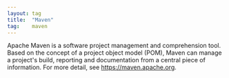 ```yaml
---
layout: tag
title:  "Maven"
tag:    maven
---
```


Apache Maven is a software project management and comprehension tool. Based on
the concept of a project object model (POM), Maven can manage a project's
build, reporting and documentation from a central piece of information.
For more detail, see <https://maven.apache.org>.
